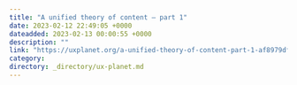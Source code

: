 ```yaml
---
title: "A unified theory of content — part 1"
date: 2023-02-12 22:49:05 +0000
dateadded: 2023-02-13 00:00:55 +0000
description: ""
link: "https://uxplanet.org/a-unified-theory-of-content-part-1-af8979df966c?source=rss----819cc2aaeee0---4"
category:
directory: _directory/ux-planet.md
---
```

